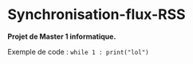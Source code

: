 Synchronisation-flux-RSS
========================

**Projet de Master 1 informatique.**

Exemple de code :
`while 1 :
    print("lol")`
